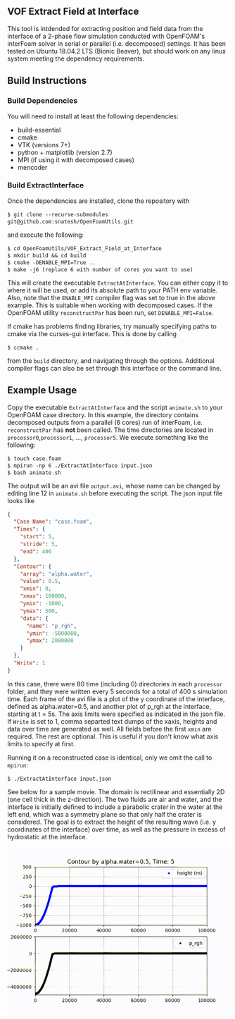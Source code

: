 VOF Extract Field at Interface
------------------------------
This tool is intdended for extracting position and field data from 
the interface of a 2-phase flow simulation conducted with OpenFOAM's
interFoam solver in serial or parallel (i.e. decomposed) settings.
It has been tested on Ubuntu 18.04.2 LTS (Bionic Beaver), but should
work on any linux system meeting the dependency requirements.

## Build Instructions ##
### Build Dependencies ###
You will need to install at least the following dependencies:

* build-essential
* cmake
* VTK (versions 7+)
* python + matplotlib (version 2.7)
* MPI (if using it with decomposed cases)
* mencoder

### Build ExtractInterface ###
Once the dependencies are installed, clone the repository with
```
$ git clone --recurse-submodules git@github.com:snatesh/OpenFoamUtils.git
```
and execute the following:
```
$ cd OpenFoamUtils/VOF_Extract_Field_at_Interface
$ mkdir build && cd build
$ cmake -DENABLE_MPI=True .. 
$ make -j6 (replace 6 with number of cores you want to use)
```
This will create the executable `ExtractAtInterface`. You can either copy it
to where it will be used, or add its absolute path to your PATH env variable. 
Also, note that the `ENABLE_MPI` compiler flag was set to true in the above
example. This is suitable when working with decomposed cases. If the OpenFOAM utility 
`reconstructPar` has been run,  set `DENABLE_MPI=False`. 

If cmake has problems finding libraries, try manually specifying paths
to cmake via the curses-gui interface. This is done by calling 
```
$ ccmake .
```
from the `build` directory, and navigating through the options. Additional
compiler flags can also be set through this interface or the command line.

## Example Usage ##
Copy the executable `ExtractAtInterface` and the script `animate.sh` 
to your OpenFOAM case directory. In this example, the directory contains decomposed 
outputs from a parallel (6 cores) run of interFoam, i.e. `reconstructPar` has **not** been called. 
The time directories are located in `processor0`,`processor1`, ..., `processor5`. 
We execute something like the following:
```
$ touch case.foam
$ mpirun -np 6 ./ExtractAtInterface input.json
$ bash animate.sh
```
The output will be an avi file `output.avi`, whose name can be changed by editing
line 12 in `animate.sh` before executing the script. The json input file looks like 
```json
{
  "Case Name": "case.foam",
  "Times": {
    "start": 5,
    "stride": 5,
    "end": 400 
  },  
  "Contour": {
    "array": "alpha.water",
    "value": 0.5,
    "xmin": 0,
    "xmax": 100000,
    "ymin": -1000,
    "ymax": 500,
    "data": {
      "name": "p_rgh",
      "ymin": -5000000,
      "ymax": 2000000
    }   
  },  
  "Write": 1
}
```
In this case, there were 80 time (including 0) directories in each `processor` folder, 
and they were written every 5 seconds for a total of 400 s simulation time. Each frame 
of the avi file is a plot of the y coordinate of the interface, defined as alpha.water=0.5, 
and another plot of p_rgh at the interface, starting at t = 5s. The axis limits were specified
as indicated in the json file. If `Write` is set to 1, comma separted text dumps of the xaxis,
heights and data over time are generated as well. All fields before the first `xmin` are required.
The rest are optional. This is useful if you don't know what axis limits to specify at first.

Running it on a reconstructed case is identical, only we omit the call to `mpirun`:
```
$ ./ExtractAtInterface input.json
```
See below for a sample movie. The domain is rectilinear and essentially 2D (one cell thick in the z-direction).
The two fluids are air and water, and the interface is initially defined to include a parabolic crater in the
water at the left end, which was a symmetry plane so that only half the crater is considered. The goal is to 
extract the height of the resulting wave (i.e. y coordinates of the interface) over time, as well as the pressure in
excess of hydrostatic at the interface. 

![Sample Frame](crater_wave.gif)

